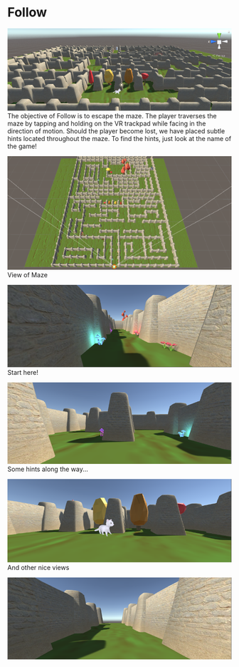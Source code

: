 # Follow
![Alt text](/horizonview.PNG?raw=true "Horizon")
The objective of Follow is to escape the maze. The player traverses the maze by tapping and holding on the VR trackpad while facing in the direction of motion. Should the player become lost, we have placed subtle hints located throughout the maze. To find the hints, just look at the name of the game! 

![Alt text](/overheadview.PNG?raw=true "Overhead")
View of Maze

![Alt text](/startview.PNG?raw=true "Start")
Start here!

![Alt text](/mushroomview.PNG?raw=true "Mushrooms")
Some hints along the way...

![Alt text](/catview.PNG?raw=true "Cat")
And other nice views

![Alt text](/endview.PNG?raw=true "Freedom! ... ?")

